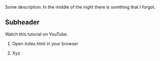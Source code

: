 Some description: In the middle of the night there is somthing that I forgot.

## Subheader

Watch this tutorial on YouTube.

1. Open index.html in your browser

2. Xyz